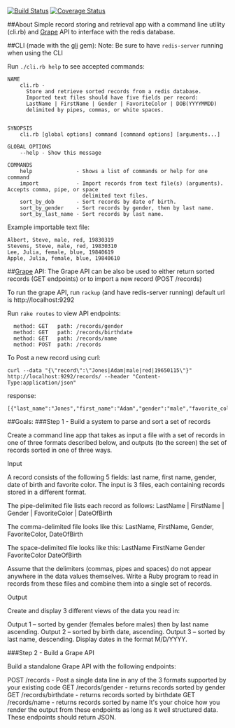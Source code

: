 [![Build Status](https://travis-ci.org/ttriggs/grape-api-practice.svg?branch=master)](https://travis-ci.org/ttriggs/grape-api-practice) [![Coverage Status](https://coveralls.io/repos/ttriggs/grape-api-practice/badge.svg)](https://coveralls.io/r/ttriggs/grape-api-practice)

##About
Simple record storing and retrieval app with a command line utility (cli.rb) and [Grape](https://github.com/intridea/grape) API to interface with the redis database.

##CLI (made with the [gli](https://github.com/davetron5000/gli) gem):
Note: Be sure to have ```redis-server``` running when using the CLI

Run ```./cli.rb help``` to see accepted commands:
```
NAME
    cli.rb -
      Store and retrieve sorted records from a redis database.
      Imported text files should have five fields per record:
      LastName | FirstName | Gender | FavoriteColor | DOB(YYYYMMDD)
      delimited by pipes, commas, or white spaces.


SYNOPSIS
    cli.rb [global options] command [command options] [arguments...]

GLOBAL OPTIONS
    --help - Show this message

COMMANDS
    help              - Shows a list of commands or help for one command
    import            - Import records from text file(s) (arguments). Accepts comma, pipe, or space
                        delimited text files.
    sort_by_dob       - Sort records by date of birth.
    sort_by_gender    - Sort records by gender, then by last name.
    sort_by_last_name - Sort records by last name.
```

Example importable text file:
```
Albert, Steve, male, red, 19830319
Stevens, Steve, male, red, 19830310
Lee, Julia, female, blue, 19840619
Apple, Julia, female, blue, 19840610
```

##[Grape](https://github.com/intridea/grape) API:
The Grape API can be also be used to either return sorted records (GET endpoints) or to import a new record (POST /records)

To run the grape API, run ```rackup``` (and have redis-server running)
default url is http://localhost:9292

Run ```rake routes``` to view API endpoints:
```
  method: GET   path: /records/gender
  method: GET   path: /records/birthdate
  method: GET   path: /records/name
  method: POST  path: /records
```

To Post a new record using curl:
```
curl --data "{\"record\":\"Jones|Adam|male|red|19650115\"}" http://localhost:9292/records/ --header "Content-Type:application/json"
```
response:
```
[{"last_name":"Jones","first_name":"Adam","gender":"male","favorite_color":"red","dob":"1/15/1965"}]%
```

##Goals:
###Step 1 - Build a system to parse and sort a set of records

Create a command line app that takes as input a file with a set of records in one of three formats described below, and outputs (to the screen) the set of records sorted in one of three ways.

Input

A record consists of the following 5 fields: last name, first name, gender, date of birth and favorite color. The input is 3 files, each containing records stored in a different format.

The pipe-delimited file lists each record as follows:
LastName | FirstName | Gender | FavoriteColor | DateOfBirth

The comma-delimited file looks like this:
LastName, FirstName, Gender, FavoriteColor, DateOfBirth

The space-delimited file looks like this:
LastName FirstName Gender FavoriteColor DateOfBirth

Assume that the delimiters (commas, pipes and spaces) do not appear anywhere in the data values themselves. Write a Ruby program to read in records from these files and combine them into a single set of records.

Output

Create and display 3 different views of the data you read in:

Output 1 – sorted by gender (females before males) then by last name ascending.
Output 2 – sorted by birth date, ascending.
Output 3 – sorted by last name, descending.
Display dates in the format M/D/YYYY.

###Step 2 - Build a Grape API

Build a standalone Grape API with the following endpoints:

POST /records - Post a single data line in any of the 3 formats supported by your existing code
GET /records/gender - returns records sorted by gender
GET /records/birthdate - returns records sorted by birthdate
GET /records/name - returns records sorted by name
It's your choice how you render the output from these endpoints as long as it well structured data. These endpoints should return JSON.


